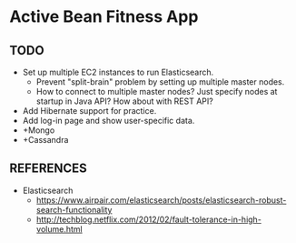 # Active Bean Fitness App

## TODO
* Set up multiple EC2 instances to run Elasticsearch.
  * Prevent "split-brain" problem by setting up multiple master nodes.
  * How to connect to multiple master nodes?  Just specify nodes at startup in Java API?  How about with REST API?
* Add Hibernate support for practice.
* Add log-in page and show user-specific data.
* +Mongo
* +Cassandra

## REFERENCES
* Elasticsearch
  * https://www.airpair.com/elasticsearch/posts/elasticsearch-robust-search-functionality
  * http://techblog.netflix.com/2012/02/fault-tolerance-in-high-volume.html
